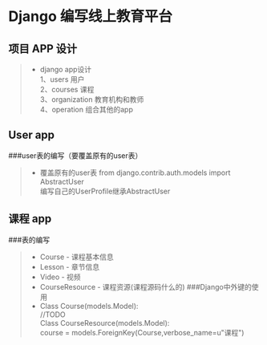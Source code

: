 # Django 编写线上教育平台

## 项目 APP 设计 
>* django app设计   
   1、users   用户   
   2、courses   课程   
   3、organization   教育机构和教师   
   4、operation  组合其他的app   

## User app
###user表的编写（要覆盖原有的user表）
>* 覆盖原有的user表
   from django.contrib.auth.models import AbstractUser    
   编写自己的UserProfile继承AbstractUser
   
## 课程 app
###表的编写
>* Course - 课程基本信息
>* Lesson - 章节信息
>* Video - 视频
>* CourseResource - 课程资源(课程源码什么的)
###Django中外键的使用
>* Class Course(models.Model):     
       //TODO      
   Class CourseResource(models.Model):      
       course = models.ForeignKey(Course,verbose_name=u"课程")